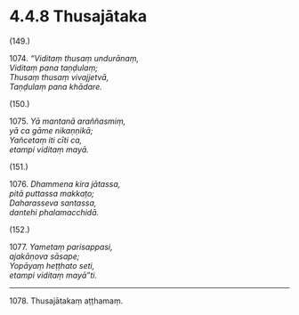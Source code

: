

# 4.4.8 Thusajātaka




(149.)

1074\. _“Viditaṃ thusaṃ undurānaṃ,_  
_Viditaṃ pana taṇḍulaṃ;_  
_Thusaṃ thusaṃ vivajjetvā,_  
_Taṇḍulaṃ pana khādare._  


(150.)

1075\. _Yā mantanā araññasmiṃ,_  
_yā ca gāme nikaṇṇikā;_  
_Yañcetaṃ iti cīti ca,_  
_etampi viditaṃ mayā._  


(151.)

1076\. _Dhammena kira jātassa,_  
_pitā puttassa makkaṭo;_  
_Daharasseva santassa,_  
_dantehi phalamacchidā._  


(152.)

1077\. _Yametaṃ parisappasi,_  
_ajakāṇova sāsape;_  
_Yopāyaṃ heṭṭhato seti,_  
_etampi viditaṃ mayā”ti._  


---

1078\. Thusajātakaṃ aṭṭhamaṃ.





